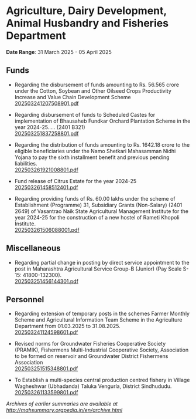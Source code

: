# Agriculture, Dairy Development, Animal Husbandry and Fisheries Department

**Date Range**: 31 March 2025 - 05 April 2025


## Funds
- Regarding the disbursement of funds amounting to Rs. 56.565 crore under the Cotton, Soybean and Other Oilseed Crops Productivity Increase and Value Chain Development Scheme\
  [202503241207508901.pdf](https://gr.maharashtra.gov.in/Site/Upload/Government%20Resolutions/English/202503241207508901.pdf)

- Regarding disbursement of funds to Scheduled Castes for implementation of Bhausaheb Fundkar Orchard Plantation Scheme in the year 2024-25..... (2401 B321)\
  [202503251837258801.pdf](https://gr.maharashtra.gov.in/Site/Upload/Government%20Resolutions/English/202503251837258801.pdf)

- Regarding the distribution of funds amounting to Rs. 1642.18 crore to the eligible beneficiaries under the Namo Shetkari Mahasamman Nidhi Yojana to pay the sixth installment benefit and previous pending liabilities.\
  [202503261921008801.pdf](https://gr.maharashtra.gov.in/Site/Upload/Government%20Resolutions/English/202503261921008801.pdf)

- Fund release of Citrus Estate for the year 2024-25\
  [202503261458512401.pdf](https://gr.maharashtra.gov.in/Site/Upload/Government%20Resolutions/English/202503261458512401.pdf)

- Regarding providing funds of Rs. 60.00 lakhs under the scheme of Establishment (Programme) 31, Subsidiary Grants (Non-Salary) (2401 2649) of Vasantrao Naik State Agricultural Management Institute for the year 2024-25 for the construction of a new hostel of Rameti Khopoli Institute.\
  [202503261506088001.pdf](https://gr.maharashtra.gov.in/Site/Upload/Government%20Resolutions/English/202503261506088001.pdf)

## Miscellaneous
- Regarding partial change in posting by direct service appointment to the post in Maharashtra Agricultural Service Group-B (Junior) (Pay Scale S-15: 41800-132300).\
  [202503251456144301.pdf](https://gr.maharashtra.gov.in/Site/Upload/Government%20Resolutions/English/202503251456144301....pdf)

## Personnel
- Regarding extension of temporary posts in the schemes Farmer Monthly Scheme and Agricultural Information Team Scheme in the Agriculture Department from 01.03.2025 to 31.08.2025.\
  [202503241124598601.pdf](https://gr.maharashtra.gov.in/Site/Upload/Government%20Resolutions/English/202503241124598601.pdf)

- Revised norms for Groundwater Fisheries Cooperative Society (PRAMIK), Fishermens Multi-Industrial Cooperative Society, Association to be formed on reservoir and Groundwater District Fishermens Association\
  [202503251515348801.pdf](https://gr.maharashtra.gov.in/Site/Upload/Government%20Resolutions/English/202503251515348801.pdf)

- To Establish a multi-species central production centred fishery in Village Wagheshwar (Ubhadanda) Taluka Vengurla, District Sindhududu.\
  [202503261133599801.pdf](https://gr.maharashtra.gov.in/Site/Upload/Government%20Resolutions/English/202503261133599801.pdf)


*Archives of earlier summaries are available at http://mahsummary.orgpedia.in/en/archive.html*